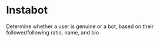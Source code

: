 # Instabot

Determine whether a user is genuine or a bot, based on their follower/following ratio, name, and bio
